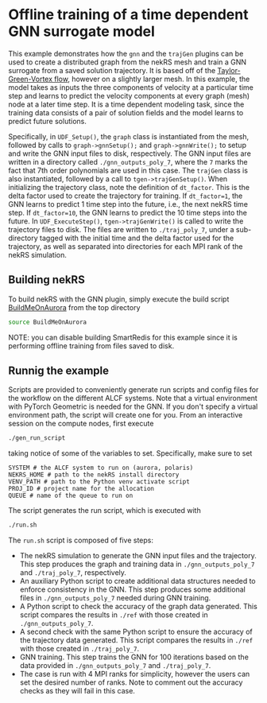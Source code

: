 # Offline training of a time dependent GNN surrogate model

This example demonstrates how the `gnn` and the `trajGen` plugins can be used to create a distributed graph from the nekRS mesh and train a GNN surrogate from a saved solution trajectory.
It is based off of the [Taylor-Green-Vortex flow](../tgv/README.md), however on a slightly larger mesh. 
In this example, the model takes as inputs the three components of velocity at a particular time step and learns to predict the velocity components at every graph (mesh) node at a later time step. 
It is a time dependent modeling task, since the training data consists of a pair of solution fields and the model learns to predict future solutions. 

Specifically, in `UDF_Setup()`, the `graph` class is instantiated from the mesh, followed by calls to `graph->gnnSetup();` and `graph->gnnWrite();` to setup and write the GNN input files to disk, respectively. 
The GNN input files are written in a directory called `./gnn_outputs_poly_7`, where the `7` marks the fact that 7th order polynomials are used in this case.
The `trajGen` class is also instantiated, followed by a call to `tgen->trajGenSetup()`.
When initializing the trajectory class, note the definition of `dt_factor`. 
This is the delta factor used to create the trajectory for training.
If `dt_factor=1`, the GNN learns to predict 1 time step into the future, i.e., the next nekRS time step. 
If `dt_factor=10`, the GNN learns to predict the 10 time steps into the future. 
In `UDF_ExecuteStep()`, `tgen->trajGenWrite()` is called to write the trajectory files to disk.
The files are written to `./traj_poly_7`, under a sub-directory tagged with the initial time and the delta factor used for the trajectory, as well as separated into directories for each MPI rank of the nekRS simulation. 


## Building nekRS

To build nekRS with the GNN plugin, simply execute the build script [BuildMeOnAurora](../../BuildMeOnAurora) from the top directory
```bash
source BuildMeOnAurora
```

NOTE: you can disable building SmartRedis for this example since it is performing offline training from files saved to disk.

## Runnig the example

Scripts are provided to conveniently generate run scripts and config files for the workflow on the different ALCF systems.
Note that a virtual environment with PyTorch Geometric is needed for the GNN.
If you don't specify a virtual environment path, the script will create one for you.
From an interactive session on the compute nodes, first execute
```bash
./gen_run_script
```

taking notice of some of the variables to set. 
Specifically, make sure to set 

```
SYSTEM # the ALCF system to run on (aurora, polaris)
NEKRS_HOME # path to the nekRS install directory
VENV_PATH # path to the Python venv activate script
PROJ_ID # project name for the allocation
QUEUE # name of the queue to run on
```

The script generates the run script, which is executed with
```bash
./run.sh
```

The `run.sh` script is composed of five steps:

- The nekRS simulation to generate the GNN input files and the trajectory. This step produces the graph and training data in `./gnn_outputs_poly_7` and `./traj_poly_7`, respectively.
- An auxiliary Python script to create additional data structures needed to enforce consistency in the GNN. This step produces some additional files in `./gnn_outputs_poly_7` needed during GNN training.
- A Python script to check the accuracy of the graph data generated. This script compares the results in `./ref` with those created in `./gnn_outputs_poly_7`.
- A second check with the same Python script to ensure the accuracy of the trajectory data generated. This script compares the results in `./ref` with those created in `./traj_poly_7`.
- GNN training. This step trains the GNN for 100 iterations based on the data provided in `./gnn_outputs_poly_7` and `./traj_poly_7`.
- The case is run with 4 MPI ranks for simplicity, however the users can set the desired number of ranks. Note to comment out the accuracy checks as they will fail in this case. 

